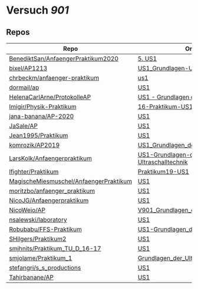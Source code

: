 # Versuch *901*

## Repos

|                                          Repo                                          |                                                                 Ordner                                                                  |                                                                                  PDFs                                                                                  |
|----------------------------------------------------------------------------------------|-----------------------------------------------------------------------------------------------------------------------------------------|------------------------------------------------------------------------------------------------------------------------------------------------------------------------|
|[BenediktSan/AnfaengerPraktikum2020](../repo/BenediktSan/AnfaengerPraktikum2020)        |[5. US1](https://github.com/BenediktSan/AnfaengerPraktikum2020/tree/main/Versuche%20Semester%20IV/5.%20US1)                              |[V901.pdf](https://docs.google.com/viewer?url=https://raw.githubusercontent.com/BenediktSan/AnfaengerPraktikum2020/main/Versuche%20Semester%20IV/5.%20US1/V901.pdf)     |
|[bixel/AP1213](../repo/bixel/AP1213)                                                    |[US1_Grundlagen-Ultraschall](https://github.com/bixel/AP1213/tree/master/US1_Grundlagen-Ultraschall)                                     |[00_protokoll.pdf](https://docs.google.com/viewer?url=https://raw.githubusercontent.com/bixel/AP1213/master/US1_Grundlagen-Ultraschall/00_protokoll.pdf)                |
|[chrbeckm/anfaenger-praktikum](../repo/chrbeckm/anfaenger-praktikum)                    |[us1](https://github.com/chrbeckm/anfaenger-praktikum/tree/master/us1)                                                                   |–                                                                                                                                                                       |
|[dormail/ap](../repo/dormail/ap)                                                        |[US1](https://github.com/dormail/ap/tree/main/US1)                                                                                       |–                                                                                                                                                                       |
|[HelenaCarlArne/ProtokolleAP](../repo/HelenaCarlArne/ProtokolleAP)                      |[US1 - Grundlagen der US-Technik](https://github.com/HelenaCarlArne/ProtokolleAP/tree/master/US1%20-%20Grundlagen%20der%20US-Technik)    |–                                                                                                                                                                       |
|[Imigir/Physik-Praktikum](../repo/Imigir/Physik-Praktikum)                              |[16-Praktikum-US1](https://github.com/Imigir/Physik-Praktikum/tree/master/16-Praktikum-US1)                                              |–                                                                                                                                                                       |
|[jana-banana/AP-2020](../repo/jana-banana/AP-2020)                                      |[US1](https://github.com/jana-banana/AP-2020/tree/main/we%20did%20that/US1)                                                              |–                                                                                                                                                                       |
|[JaSale/AP](../repo/JaSale/AP)                                                          |[US1](https://github.com/JaSale/AP/tree/master/US1)                                                                                      |[US1.pdf](https://docs.google.com/viewer?url=https://raw.githubusercontent.com/JaSale/AP/master/PDF/US1.pdf)                                                            |
|[Jean1995/Praktikum](../repo/Jean1995/Praktikum)                                        |[US1](https://github.com/Jean1995/Praktikum/tree/master/US1)                                                                             |[US01.pdf](https://docs.google.com/viewer?url=https://raw.githubusercontent.com/Jean1995/Praktikum/master/Protokolle_Fertig/US01.pdf)                                   |
|[komrozik/AP2019](../repo/komrozik/AP2019)                                              |[US1_Grundlagen_der_Ultraschalltechnik](https://github.com/komrozik/AP2019/tree/master/US1_Grundlagen_der_Ultraschalltechnik)            |[US1(V901).pdf](https://docs.google.com/viewer?url=https://raw.githubusercontent.com/komrozik/AP2019/master/US1_Grundlagen_der_Ultraschalltechnik/US1%28V901%29.pdf)    |
|[LarsKolk/Anfaengerpraktikum](../repo/LarsKolk/Anfaengerpraktikum)                      |[US1-Grundlagen-der-Ultraschalltechnik](https://github.com/LarsKolk/Anfaengerpraktikum/tree/master/US1-Grundlagen-der-Ultraschalltechnik)|[main.pdf](https://docs.google.com/viewer?url=https://raw.githubusercontent.com/LarsKolk/Anfaengerpraktikum/master/US1-Grundlagen-der-Ultraschalltechnik/main.pdf)      |
|[lfighter/Praktikum](../repo/lfighter/Praktikum)                                        |[Praktikum19-US1](https://github.com/lfighter/Praktikum/tree/master/Praktikum19-US1)                                                     |–                                                                                                                                                                       |
|[MagischeMiesmuschel/AnfaengerPraktikum](../repo/MagischeMiesmuschel/AnfaengerPraktikum)|[US1](https://github.com/MagischeMiesmuschel/AnfaengerPraktikum/tree/master/US1)                                                         |–                                                                                                                                                                       |
|[moritzbo/anfaenger_praktikum](../repo/moritzbo/anfaenger_praktikum)                    |[US1](https://github.com/moritzbo/anfaenger_praktikum/tree/main/US1)                                                                     |–                                                                                                                                                                       |
|[NicoJG/Anfaengerpraktikum](../repo/NicoJG/Anfaengerpraktikum)                          |[US1](https://github.com/NicoJG/Anfaengerpraktikum/tree/master/US1)                                                                      |[Abgabe.pdf](https://docs.google.com/viewer?url=https://raw.githubusercontent.com/NicoJG/Anfaengerpraktikum/master/US1/Abgabe.pdf)                                      |
|[NicoWeio/AP](../repo/NicoWeio/AP)                                                      |[V901_Grundlagen_der_Ultraschalltechnik](https://github.com/NicoWeio/AP/tree/gh-pages/V901_Grundlagen_der_Ultraschalltechnik)            |[main.pdf](https://docs.google.com/viewer?url=https://raw.githubusercontent.com/NicoWeio/AP/gh-pages/V901_Grundlagen_der_Ultraschalltechnik/main.pdf)                   |
|[nsalewski/laboratory](../repo/nsalewski/laboratory)                                    |[US1](https://github.com/nsalewski/laboratory/tree/master/US1)                                                                           |–                                                                                                                                                                       |
|[Robubabu/FFS-Praktikum](../repo/Robubabu/FFS-Praktikum)                                |[US1-Grundlagen_der_Ultraschalltechnik](https://github.com/Robubabu/FFS-Praktikum/tree/master/US1-Grundlagen_der_Ultraschalltechnik)     |–                                                                                                                                                                       |
|[SHilgers/Praktikum2](../repo/SHilgers/Praktikum2)                                      |[US1](https://github.com/SHilgers/Praktikum2/tree/master/US1)                                                                            |–                                                                                                                                                                       |
|[smjhnits/Praktikum_TU_D_16-17](../repo/smjhnits/Praktikum_TU_D_16-17)                  |[US1](https://github.com/smjhnits/Praktikum_TU_D_16-17/tree/master/Anf%C3%A4ngerpraktikum/Protokolle/US1)                                |[US1.pdf](https://docs.google.com/viewer?url=https://raw.githubusercontent.com/smjhnits/Praktikum_TU_D_16-17/master/Anf%C3%A4ngerpraktikum/Fertige%20Protokolle/US1.pdf)|
|[smjolame/Praktikum_1](../repo/smjolame/Praktikum_1)                                    |[Grundlagen_der_Ultraschalltechnik](https://github.com/smjolame/Praktikum_1/tree/master/Grundlagen_der_Ultraschalltechnik)               |[V901.pdf](https://docs.google.com/viewer?url=https://raw.githubusercontent.com/smjolame/Praktikum_1/master/Grundlagen_der_Ultraschalltechnik/V901.pdf)                 |
|[stefangri/s_s_productions](../repo/stefangri/s_s_productions)                          |[US1](https://github.com/stefangri/s_s_productions/tree/master/PHY341/US1)                                                               |–                                                                                                                                                                       |
|[Tahirbanane/AP](../repo/Tahirbanane/AP)                                                |[US1](https://github.com/Tahirbanane/AP/tree/main/US1)                                                                                   |–                                                                                                                                                                       |
